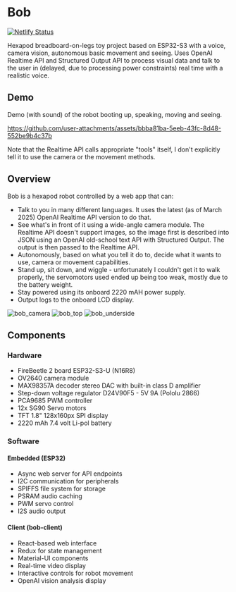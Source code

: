 # Bob

[![Netlify Status](https://api.netlify.com/api/v1/badges/064eb119-d22e-4a70-9b0b-50c7c18712ab/deploy-status)](https://app.netlify.com/sites/bob-client/deploys)

Hexapod breadboard-on-legs toy project based on ESP32-S3 with a voice, camera vision, autonomous basic movement and seeing. Uses OpenAI Realtime API and Structured Output API to process visual data and talk to the user in (delayed, due to processing power constraints) real time with a realistic voice.

## Demo

Demo (with sound) of the robot booting up, speaking, moving and seeing.

https://github.com/user-attachments/assets/bbba81ba-5eeb-43fc-8d48-552be9b4c37b

Note that the Realtime API calls appropriate "tools" itself, I don't explicitly tell it to use the camera or the movement methods.

## Overview

Bob is a hexapod robot controlled by a web app that can:
- Talk to you in many different languages. It uses the latest (as of March 2025) OpenAI Realtime API version to do that.
- See what's in front of it using a wide-angle camera module. The Realtime API doesn't support images, so the image first is described into JSON using an OpenAI old-school text API with Structured Output. The output is then passed to the Realtime API.
- Autonomously, based on what you tell it do to, decide what it wants to use, camera or movement capabilities.
- Stand up, sit down, and wiggle - unfortunately I couldn't get it to walk properly, the servomotors used ended up being too weak, mostly due to the battery weight.
- Stay powered using its onboard 2220 mAH power supply.
- Output logs to the onboard LCD display.

![bob_camera](https://github.com/user-attachments/assets/d629813a-951a-4147-8271-3bfea1b55f13)
![bob_top](https://github.com/user-attachments/assets/c647f8c9-22f2-4072-9830-78c0b706d7cf)
![bob_underside](https://github.com/user-attachments/assets/38bd589b-22ac-4261-b01d-05b78a0e3a40)


## Components

### Hardware

- FireBeetle 2 board ESP32-S3-U (N16R8)
- OV2640 camera module
- MAX98357A decoder stereo DAC with built-in class D amplifier
- Step-down voltage regulator D24V90F5 - 5V 9A (Pololu 2866)
- PCA9685 PWM controller
- 12x SG90 Servo motors
- TFT 1.8" 128x160px SPI display
- 2220 mAh 7.4 volt Li-pol battery

### Software

#### Embedded (ESP32)

- Async web server for API endpoints
- I2C communication for peripherals
- SPIFFS file system for storage
- PSRAM audio caching
- PWM servo control
- I2S audio output

#### Client (bob-client)

- React-based web interface
- Redux for state management
- Material-UI components
- Real-time video display
- Interactive controls for robot movement
- OpenAI vision analysis display
